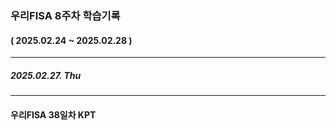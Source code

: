 ### 우리FISA 8주차 학습기록
#### ( 2025.02.24 ~ 2025.02.28 )
***
##### 2025.02.27. Thu




***
#### 우리FISA 38일차 KPT